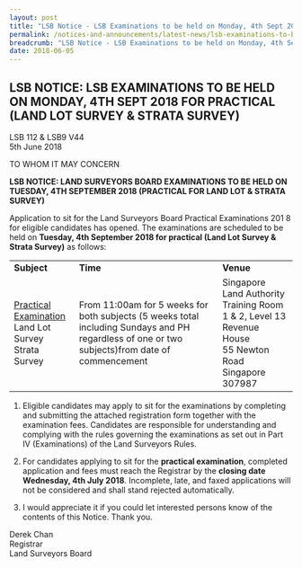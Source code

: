```yaml
---
layout: post
title: "LSB Notice - LSB Examinations to be held on Monday, 4th Sept 2018 for practical (Land Lot Survey & Strata Survey)"
permalink: /notices-and-announcements/latest-news/lsb-examinations-to-be-held-on-monday-4th-sept-2018-for-practical-land-lot-survey-and-strata-survey/
breadcrumb: "LSB Notice - LSB Examinations to be held on Monday, 4th Sept 2018 for practical (Land Lot Survey & Strata Survey)"
date: 2018-06-05
---
```


LSB NOTICE: LSB EXAMINATIONS TO BE HELD ON MONDAY, 4TH SEPT 2018 FOR PRACTICAL (LAND LOT SURVEY & STRATA SURVEY)
---


LSB 112 & LSB9 V44<br>
5th June 2018

TO WHOM IT MAY CONCERN

**LSB NOTICE: LAND SURVEYORS BOARD EXAMINATIONS TO BE HELD ON TUESDAY, 4TH SEPTEMBER 2018 (PRACTICAL FOR LAND LOT & STRATA SURVEY)**

Application to sit for the Land Surveyors Board Practical Examinations 201 8 for eligible candidates has opened. The examinations are scheduled to be held on **Tuesday, 4th September 2018 for practical (Land Lot Survey & Strata Survey)** as follows:

<table>
  <tr>
    <td><b>Subject</b></td>
    <td><b>Time</b></td>
    <td><b>Venue</b></td>
  </tr>
  <tr>
    <td><u>Practical Examination</u><br>
      Land Lot Survey<br>
      Strata Survey</td>
    <td>From 11:00am for 5 weeks for both subjects (5 weeks total including Sundays and PH regardless of one or two subjects)from date of commencement</td>
    <td>Singapore Land Authority Training Room 1 & 2, Level 13<br>
      Revenue House<br>
      55 Newton Road<br>
      Singapore 307987</td>
  </tr>
</table>
 
1. Eligible candidates may apply to sit for the examinations by completing and submitting the attached registration form together with the examination fees. Candidates are responsible for understanding and complying with the rules governing the examinations as set out in Part IV (Examinations) of the Land Surveyors Rules.

3. For candidates applying to sit for the **practical examination**, completed application and fees must reach the Registrar by the **closing date Wednesday, 4th July 2018**. Incomplete, late, and faxed applications will not be considered and shall stand rejected automatically.

4. I would appreciate it if you could let interested persons know of the contents of this Notice. Thank you.

Derek Chan<br>
Registrar<br>
Land Surveyors Board
